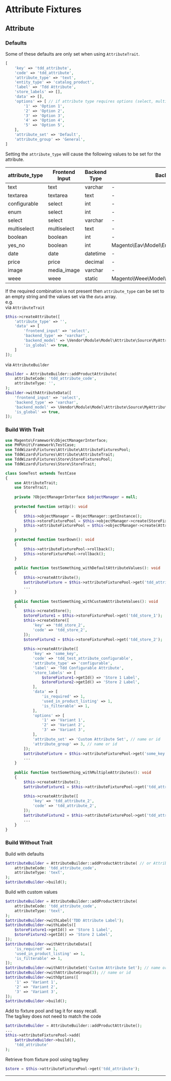 # Attribute Fixtures

## Attribute

### Defaults

Some of these defaults are only set when using `AttributeTrait`.

```php
[
    'key' => 'tdd_attribute',
    'code' => 'tdd_attribute',
    'attribute_type' => 'text',
    'entity_type' => 'catalog_product',
    'label' => 'Tdd Attribute',
    'store_labels' => [],
    'data' => [],
    'options' => [ // if attribute type requires options (select, multiselect or configurable)
        '1' => 'Option 1',
        '2' => 'Option 2',
        '3' => 'Option 3',
        '4' => 'Option 4',
        '5' => 'Option 5',
    ],
    'attribute_set' => 'Default',
    'attribute_group' => 'General',
]
```

Setting the `attribute_type` will cause the following values to be set for the attribute.

| attribute_type | Frontend Input | Backend Type | Backend Model                                     | Is Global |
|----------------|----------------|--------------|---------------------------------------------------|-----------|
| text           | text           | varchar      | -                                                 | -         |
| textarea       | textarea       | text         | -                                                 | -         |
| configurable   | select         | int          | -                                                 | true      |
| enum           | select         | int          | -                                                 | -         |
| select         | select         | varchar      | -                                                 | -         |
| multiselect    | multiselect    | text         | -                                                 | -         |
| boolean        | boolean        | int          | -                                                 | -         |
| yes_no         | boolean        | int          | Magento\Eav\Model\Entity\Attribute\Source\Boolean | -         |
| date           | date           | datetime     | -                                                 | -         |
| price          | price          | decimal      | -                                                 | -         |
| image          | media_image    | varchar      | -                                                 | -         |
| weee           | weee           | static       | Magento\Weee\Model\Attribute\Backend\Weee\Tax     | -         |

If the required combination is not present then `attribute_type` can be set to an empty string and the values set via
the `data`
array.  
e.g.  
via `AttributeTrait`

```php
$this->createAttribute([
    'attribute_type' => '',
    'data' => [
        'frontend_input' => 'select',
        'backend_type' => 'varchar',
        'backend_model' => \Vendor\Module\Model\Attribute\Source\MyAttribute::class,
        'is_global' => true,
    ]
]);
```

via `AttributeBuilder`

```php
$builder = AttributeBuilder::addProductAttribute(
    attributeCode: 'tdd_attribute_code',
    attributeType: '',
);
$builder->withAttributeData([
    'frontend_input' => 'select',
    'backend_type' => 'varchar',
    'backend_model' => \Vendor\Module\Model\Attribute\Source\MyAttribute::class,
    'is_global' => true,
]);
```

### Build With Trait

```php
use Magento\Framework\ObjectManagerInterface;
use PHPUnit\Framework\TestCase;
use TddWizard\Fixtures\Attribute\AttributeFixturesPool;
use TddWizard\Fixtures\Attribute\AttributeTrait;
use TddWizard\Fixtures\Store\StoreFixturesPool;
use TddWizard\Fixtures\Store\StoreTrait;

class SomeTest extends TestCase
{
    use AttributeTrait;
    use StoreTrait;
    
    private ?ObjectManagerInterface $objectManager = null;
    
    protected function setUp(): void
    {
        $this->objectManager = ObjectManager::getInstance();
        $this->storeFixturePool = $this->objectManager->create(StoreFixturesPool::class);
        $this->attributeFixturePool = $this->objectManager->create(AttributeFixturesPool::class);
    }

    protected function tearDown(): void
    {
        $this->attributeFixturePool->rollback();
        $this->storeFixturePool->rollback();
    }
    
    public function testSomething_withDefaultAttributeValues(): void
    {
        $this->createAttribute();
        $attributeFixture = $this->attributeFixturePool->get('tdd_attribute');
        ...
    }
    
    public function testSomething_withCustomAttributeValues(): void 
    {
        $this->createStore();
        $storeFixture1 = $this->storeFixturePool->get('tdd_store_1');
        $this->createStore([
            'key' => 'tdd_store_2',
            'code' => 'tdd_store_2',
        ]);
        $storeFixture2 = $this->storeFixturePool->get('tdd_store_2');
        
        $this->createAttribute([
            'key' => 'some_key',
            'code' => 'tdd_test_attribute_configurable',
            'attribute_type' => 'configurable',
            'label' => 'Tdd Configurable Attribute',
            'store_labels' => [
                $storeFixture1->getId() => 'Store 1 Label',
                $storeFixture2->getId() => 'Store 2 Label',
            ],
            'data' => [
                'is_required' => 1,
                'used_in_product_listing' => 1,
                'is_filterable' => 1,
            ],
            'options' => [ 
                '1' => 'Variant 1',
                '2' => 'Variant 2',
                '3' => 'Variant 3',
            ],
            'attribute_set' => 'Custom Attribute Set', // name or id
            'attribute_group' => 3, // name or id
        ]);
        $attributeFixture = $this->attributeFixturePool->get('some_key');
        ...
    }
    
    public function testSomething_withMultipleAttributes(): void
    {
        $this->createAttribute();
        $attributeFixture1 = $this->attributeFixturePool->get('tdd_attribute');
        
        $this->createAttribute([
            'key' => 'tdd_attribute_2',
            'code' => 'tdd_attribute_2',
        ]);
        $attributeFixture2 = $this->attributeFixturePool->get('tdd_attribute_2');
        ...
    }
}
```

### Build Without Trait

Build with defaults

```php
$attributeBuilder = AttributeBuilder::addProductAttribute( // or AttributeBuilder::addCategoryAttribute()
    attributeCode: 'tdd_attribute_code',
    attributeType: 'text',
); 
$attributeBuilder->build();
```

Build with custom values

```php
$attributeBuilder = AttributeBuilder::addProductAttribute(
    attributeCode: 'tdd_attribute_code',
    attributeType: 'text',
);
$attributeBuilder->withLabel('TDD Attribute Label');
$attributeBuilder->withLabels([
    $storeFixture1->getId() => 'Store 1 Label',
    $storeFixture2->getId() => 'Store 2 Label',
]);
$attributeBuilder->withAttributeData([
    'is_required' => 1,
    'used_in_product_listing' => 1,
    'is_filterable' => 1,
]);
$attributeBuilder->withAttributeSet('Custom Attribute Set'); // name or id
$attributeBuilder->withAttributeGroup(3); // name or id
$attributeBuilder->withOptions([
    '1' => 'Variant 1',
    '2' => 'Variant 2',
    '3' => 'Variant 3',
]);
$attributeBuilder->build();
```

Add to fixture pool and tag it for easy recall.   
The tag/key does not need to match the code

```php
$attributeBuilder = AttributeBuilder::addProductAttribute();
...
$this->attributeFixturePool->add(
    $attributeBuilder->build(),
    'tdd_attribute'
);
```

Retrieve from fixture pool using tag/key

```php
$store = $this->attributeFixturePool->get('tdd_attribute');
```

---
